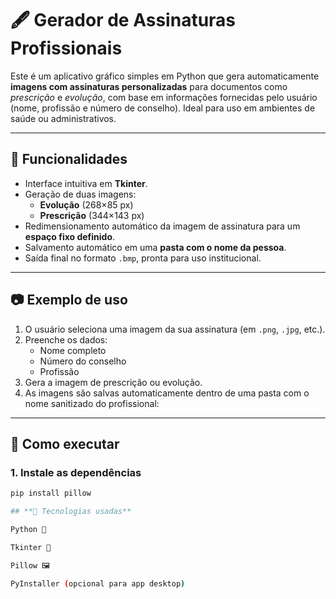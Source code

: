 # 🖋️ Gerador de Assinaturas Profissionais

Este é um aplicativo gráfico simples em Python que gera automaticamente **imagens com assinaturas personalizadas** para documentos como *prescrição* e *evolução*, com base em informações fornecidas pelo usuário (nome, profissão e número de conselho). Ideal para uso em ambientes de saúde ou administrativos.

---

## 🧩 Funcionalidades

- Interface intuitiva em **Tkinter**.
- Geração de duas imagens:
  - **Evolução** (268×85 px)
  - **Prescrição** (344×143 px)
- Redimensionamento automático da imagem de assinatura para um **espaço fixo definido**.
- Salvamento automático em uma **pasta com o nome da pessoa**.
- Saída final no formato `.bmp`, pronta para uso institucional.

---

## 📷 Exemplo de uso

1. O usuário seleciona uma imagem da sua assinatura (em `.png`, `.jpg`, etc.).
2. Preenche os dados:
   - Nome completo
   - Número do conselho
   - Profissão
3. Gera a imagem de prescrição ou evolução.
4. As imagens são salvas automaticamente dentro de uma pasta com o nome sanitizado do profissional:


---

## 🚀 Como executar

### 1. Instale as dependências

```bash
pip install pillow

## **🔧 Tecnologias usadas**

Python 🐍

Tkinter 🎨

Pillow 🖼️

PyInstaller (opcional para app desktop)


